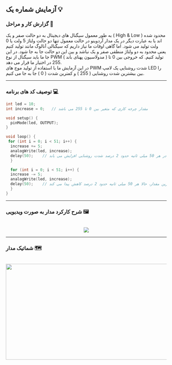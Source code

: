 ## آزمایش شماره یک 💡

### گزارش کار و مراحل 📝

به طور معمول سیگنال های دیجیتال به دو حالت صفر و یک ( High & Low ) محدود شده اند یا به عبارت دیگر در یک مدار آردوینو در حالت معمول تنها دو حالت ولتاژ 5 ولت یا 0 ولت تولید می شود. اما گاهی اوقات ما نیاز داریم که سیگنالی آنالوگ مانند تولید کنیم یعنی محدود به دو ولتاژ منطقی صفر و یک نباشد و بین این دو حالت جا به جا شود. در این جا ما باید سیگنال از نوع PWM ( مدولاسیون پهنای باند ) تولید کنیم. که خروجی بین 0 تا 255 در اختیار ما قرار می دهد.  
در این آزمایش ما با استفاده از تولید موج های PWM شدت روشنایی یک لامپ LED را بین بیشترین شدت روشنایی ( 255 ) و کمترین شدت ( 0 ) جا به جا می کنیم.

---

### توصیف کد های برنامه 💻

```cpp
int led = 10;
int increase = 0;   // مقدار چرخه کاری که متغیر بین 0 تا 255 می باشد

void setup() {
  pinMode(led, OUTPUT);
}

void loop() {
 for (int i = 0; i < 51; i++) {
  increase += 5;
  analogWrite(led, increase);
  delay(50);    // در هر 50 میلی ثانیه حدود 2 درصد شدت روشنایی افزایش می یابد
  }

  for (int i = 0; i < 51; i++) {
  increase -= 5;
  analogWrite(led, increase);
  delay(50);    // بعد از رسیدن شدت روشنایی به بیشترین مقدار، حالا هر 50 میلی ثانیه حدود 2 درصد کاهش پیدا می کند
  }
}
```

---

### شرح کارکرد مدار به صورت ویدیویی 🖼️

<br>

<div align="center">
<img src="/media/microprocessor_7.gif">
</div>

---

### شماتیک مدار 🗺️

<br>

<div align="center">
<img src="/media/schematic_6.jpg" width="600px" height="300px">
</div>
